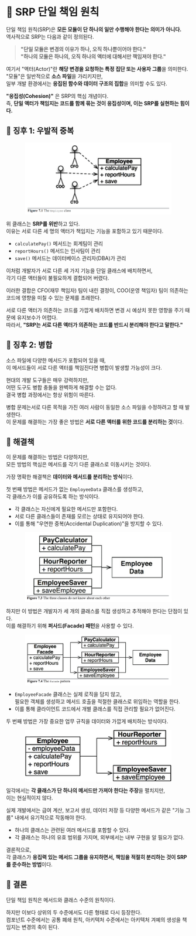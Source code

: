 # 📕 SRP 단일 책임 원칙
단일 책임 원칙(SRP)은 **모든 모듈이 단 하나의 일만 수행해야 한다는 의미가 아니다.**  
역사적으로 SRP는 다음과 같이 정의된다.  

> **"단일 모듈은 변경의 이유가 하나, 오직 하나뿐이어야 한다."**  
> **"하나의 모듈은 하나의, 오직 하나의 액터에 대해서만 책임져야 한다."**  

여기서 "액터(Actor)"란 **해당 변경을 요청하는 특정 집단 또는 사용자 그룹**을 의미한다.  
"모듈"은 일반적으로 **소스 파일**을 가리키지만,  
일부 개발 환경에서는 **응집된 함수와 데이터 구조의 집합**을 의미할 수도 있다.  

**"응집성(Cohesion)"** 은 SRP의 핵심 개념이다.  
즉, **단일 액터가 책임지는 코드를 함께 묶는 것이 응집성이며, 이는 SRP를 실현하는 힘이다.**  

## 📗 징후 1: 우발적 중복
<img src="../Clean Architecture-로버트.C 마틴/img/7_1.png" alt="설명" width="400" style="display: block; margin: auto;">

위 클래스는 **SRP를 위반**하고 있다.  
이유는 서로 다른 세 명의 액터가 책임지는 기능을 포함하고 있기 때문이다.

- `calculatePay()` 메서드는 회계팀이 관리  
- `reportHours()` 메서드는 인사팀이 관리  
- `save()` 메서드는 데이터베이스 관리자(DBA)가 관리  

이처럼 개발자가 서로 다른 세 가지 기능을 단일 클래스에 배치하면서,  
각기 다른 액터들이 불필요하게 결합되어 버렸다.  

이러한 결합은 CFO(재무 책임자) 팀이 내린 결정이, COO(운영 책임자) 팀이 의존하는 코드에 영향을 미칠 수 있는 문제를 초래한다.  

서로 다른 액터가 의존하는 코드를 가깝게 배치하면 변경 시 예상치 못한 영향을 주기 때문에 유지보수가 어렵다.  
따라서, **"SRP는 서로 다른 액터가 의존하는 코드를 반드시 분리해야 한다고 말한다."**  

## 📗 징후 2: 병합
소스 파일에 다양한 메서드가 포함되어 있을 때,  
이 메서드들이 서로 다른 액터를 책임진다면 병합이 발생할 가능성이 크다.

현대의 개발 도구들은 매우 강력하지만,  
어떤 도구도 병합 충돌을 완벽하게 해결할 수는 없다.  
결국 병합 과정에서는 항상 위험이 따른다.  

병합 문제는서로 다른 목적을 가진 여러 사람이 동일한 소스 파일을 수정하려고 할 때 발생한다.  
이 문제를 해결하는 가장 좋은 방법은 **서로 다른 액터를 위한 코드를 분리하는 것**이다.  

## 📗 해결책
이 문제를 해결하는 방법은 다양하지만,  
모든 방법의 핵심은 메서드를 각기 다른 클래스로 이동시키는 것이다.  

가장 명확한 해결책은 **데이터와 메서드를 분리하는 방식**이다.  

첫 번째 방법은 메서드가 없는 `EmployeeData` 클래스를 생성하고,  
각 클래스가 이를 공유하도록 하는 방식이다.  

- 각 클래스는 자신에게 필요한 메서드만 포함한다.  
- 서로 다른 클래스들이 존재를 모르는 상태로 유지되어야 한다.  
- 이를 통해 "우연한 중복(Accidental Duplication)"을 방지할 수 있다.  

<img src="../Clean Architecture-로버트.C 마틴/img/7_2.png" alt="설명" width="400" style="display: block; margin: auto;">

하지만 이 방법은 개발자가 세 개의 클래스를 직접 생성하고 추적해야 한다는 단점이 있다.  
이를 해결하기 위해 **퍼사드(Facade) 패턴**을 사용할 수 있다.  

<img src="../Clean Architecture-로버트.C 마틴/img/7_3.png" alt="설명" width="400" style="display: block; margin: auto;">

- `EmployeeFacade` 클래스는 실제 로직을 담지 않고,  
  필요한 객체를 생성하고 메서드 호출을 적절한 클래스로 위임하는 역할을 한다.  
- 이를 통해 클라이언트 코드에서 개별 클래스를 직접 관리할 필요가 없어진다. 

두 번째 방법은 가장 중요한 업무 규칙을 데이터와 가깝게 배치하는 방식이다.  

<img src="../Clean Architecture-로버트.C 마틴/img/7_4.png" alt="설명" width="400" style="display: block; margin: auto;">

일각에서는 **각 클래스가 단 하나의 메서드만 가져야 한다는 주장**을 펼치지만,  
이는 현실적이지 않다.  

실제 개발에서는 급여 계산, 보고서 생성, 데이터 저장 등 다양한 메서드가 같은 "기능 그룹" 내에서 유기적으로 작동해야 한다.  

- 하나의 클래스는 관련된 여러 메서드를 포함할 수 있다.  
- 각 클래스는 하나의 유효 범위를 가지며, 외부에서는 내부 구현을 알 필요가 없다.  

결론적으로,  
각 클래스가 **응집력 있는 메서드 그룹을 유지하면서, 책임을 적절히 분리하는 것이 SRP를 준수하는 방법**이다.  

## 📗 결론
단일 책임 원칙은 메서드와 클래스 수준의 원칙이다.  

하지만 이보다 상위의 두 수준에서도 다른 형태로 다시 등장한다.  
컴포넌트 수준에서는 공통 폐쇄 원칙, 아키텍처 수준에서는 아키텍처 겨예의 생성을 책임지는 변경의 축이 된다.